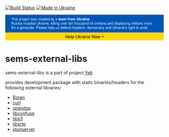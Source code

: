 [![Build Status](https://github.com/yeti-switch/sems-yeti/actions/workflows/build.yml/badge.svg)](https://github.com/yeti-switch/sems-yeti/actions/workflows/build.yml)
[![Made in Ukraine](https://img.shields.io/badge/made_in-ukraine-ffd700.svg?labelColor=0057b7)](https://stand-with-ukraine.pp.ua)

[![Stand With Ukraine](https://raw.githubusercontent.com/vshymanskyy/StandWithUkraine/main/banner-direct-team.svg)](https://stand-with-ukraine.pp.ua)

# sems-external-libs

sems-external-libs is a part of project [Yeti]

provides development package with static binaries/headers for the following external libraries:

* [Botan](https://github.com/randombit/botan)
* [curl](https://github.com/curl/curl)
* [spandsp](https://github.com/freeswitch/spandsp)
* [libconfuse](https://github.com/libconfuse/libconfuse)
* [libs3](https://github.com/bji/libs3)
* [libsrtp](https://github.com/cisco/libsrtp)
* [stunserver](https://github.com/jselbie/stunserver)

[Yeti]:https://yeti-switch.org/
